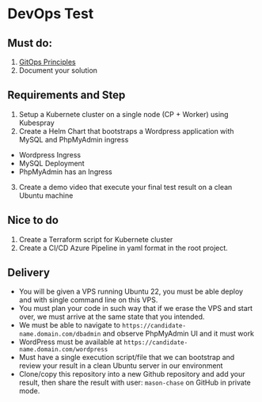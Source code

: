 # DevOps Test

## Must do:

1. [GitOps Principles](https://en.wikipedia.org/wiki/DevOps#GitOps)
2. Document your solution

## Requirements and Step


1. Setup a Kubernete cluster on a single node (CP + Worker) using Kubespray
2. Create a Helm Chart that bootstraps a Wordpress application with MySQL and PhpMyAdmin ingress

- Wordpress Ingress
- MySQL Deployment
- PhpMyAdmin has an Ingress

3. Create a demo video that execute your final test result on a clean Ubuntu machine

## Nice to do

1. Create a Terraform script for Kubernete cluster
2. Create a CI/CD Azure Pipeline in yaml format in the root project.

## Delivery
- You will be given a VPS running Ubuntu 22, you must be able deploy and with single command line on this VPS.
- You must plan your code in such way that if we erase the VPS and start over, we must arrive at the same state that you intended.
- We must be able to navigate to `https://candidate-name.domain.com/dbadmin` and observe PhpMyAdmin UI and it must work
- WordPress must be available at `https://candidate-name.domain.com/wordpress`
- Must have a single execution script/file that we can bootstrap and review your result in a clean Ubuntu server in our environment
- Clone/copy this repository into a new Github repository and add your result, then share the result with user: `mason-chase` on GitHub in private mode.
